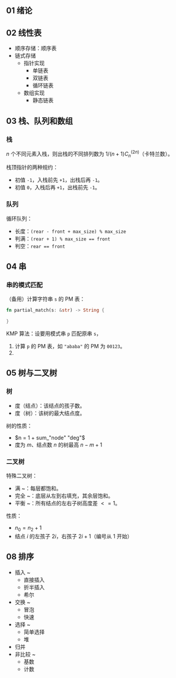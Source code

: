 ## 01 绪论

## 02 线性表

- 顺序存储：顺序表
- 链式存储
	- 指针实现
		- 单链表
		- 双链表
		- 循环链表
	- 数组实现
		- 静态链表

## 03 栈、队列和数组

### 栈

$n$ 个不同元素入栈，则出栈的不同排列数为 $1/(n+1) C^(2n)_n$（卡特兰数）。

栈顶指针的两种规约：

- 初值 `-1`，入栈前先 `+1`，出栈后再 `-1`。
- 初值 `0`，入栈后再 `+1`，出栈前先 `-1`。

### 队列

循环队列：

- 长度：`(rear - front + max_size) % max_size`
- 判满：`(rear + 1) % max_size == front`
- 判空：`rear == front`

## 04 串

### 串的模式匹配

（备用）计算字符串 `s` 的 PM 表：

```rust
fn partial_match(s: &str) -> String {
    
}
```

KMP 算法：设要用模式串 `p` 匹配原串 `s`，

1. 计算 `p` 的 PM 表，如 `"ababa"` 的 PM 为 `00123`。
2. 

## 05 树与二叉树

### 树

- 度（结点）：该结点的孩子数。
- 度（树）：该树的最大结点度。

树的性质：

- $n = 1 + sum_"node" "deg"$
- 度为 $m$、结点数 $n$ 的树最高 $n - m + 1$

### 二叉树

特殊二叉树：

- 满 ~：每层都饱和。
- 完全 ~：底层从左到右填充，其余层饱和。
- 平衡 ~：所有结点的左右子树高度差 $<= 1$。

性质：

- $n_0 = n_2 + 1$
- 结点 $i$ 的左孩子 $2 i$，右孩子 $2 i + 1$（编号从 $1$ 开始）

## 08 排序

- 插入 ~
	- 直接插入
	- 折半插入
	- 希尔
- 交换 ~
	- 冒泡
	- 快速
- 选择 ~
	- 简单选择
	- 堆
- 归并
- 非比较 ~
	- 基数
	- 计数